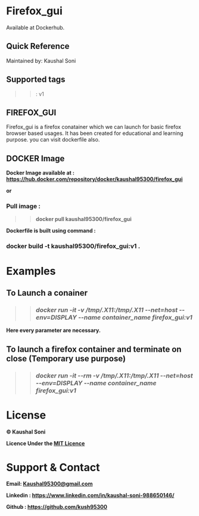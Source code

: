 # Firefox_gui

Available at Dockerhub.

## Quick Reference

Maintained by: Kaushal Soni

## Supported tags

>> : v1

## FIREFOX_GUI

Firefox_gui is a firefox conatainer which we can launch for basic firefox browser based usages. It has been created for educational and learning purpose. 
you can visit dockerfile also.

## DOCKER Image

<b>Docker Image available at : https://hub.docker.com/repository/docker/kaushal95300/firefox_gui
  
  or 
  
### Pull image : 

>> docker pull kaushal95300/firefox_gui

Dockerfile is built using command :
### docker build -t kaushal95300/firefox_gui:v1 .

# Examples

##  To Launch a conainer

>> ### <i> docker run -it  -v /tmp/.X11:/tmp/.X11 --net=host --env=DISPLAY --name container_name firefox_gui:v1 </i>

Here every parameter are necessary.

## To launch a firefox container and terminate on close (Temporary use purpose)

>> ### <i> docker run -it  --rm -v /tmp/.X11:/tmp/.X11 --net=host --env=DISPLAY --name container_name firefox_gui:v1 </i>

# License

 © Kaushal Soni
 
 Licence Under the [MIT Licence](LICENSE)

# Support & Contact
<b>

Email: Kaushal95300@gmail.com

Linkedin : https://www.linkedin.com/in/kaushal-soni-988650146/

Github : https://github.com/kush95300 </b>
